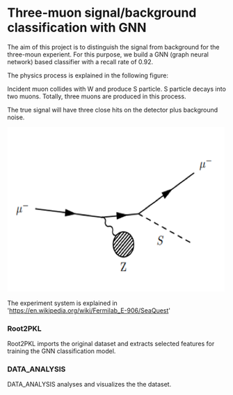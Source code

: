# Three-muon signal/background classification with GNN

The aim of this project is to distinguish the signal from background for the three-moun experient. For this purpose, we build a GNN (graph neural network) based classifier with a recall rate of 0.92.

The physics process is explained in the following figure:

Incident muon collides with W and produce S particle. S particle decays into two muons. Totally, three muons are produced in this process. 

The true signal will have three close hits on the detector plus background noise. 

<img src="/image/experiment.png" alt="drawing" width="500"/>

The experiment system is explained in 'https://en.wikipedia.org/wiki/Fermilab_E-906/SeaQuest'


### Root2PKL

Root2PKL imports the original dataset and extracts selected features for training the GNN classification model.

### DATA_ANALYSIS

DATA_ANALYSIS analyses and visualizes the the dataset. 
